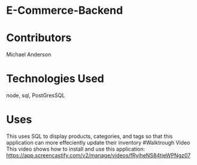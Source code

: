 # E-Commerce-Backend
# Contributors
Michael Anderson
# Technologies Used
node, sql, PostGresSQL
# Uses
This uses SQL to display products, categories, and tags so that this application can more effeciently update their inventory 
#Walktrough Video
This video shows how to install and use this application:
https://app.screencastify.com/v2/manage/videos/fRyjheNS84tjeWPNgz07

